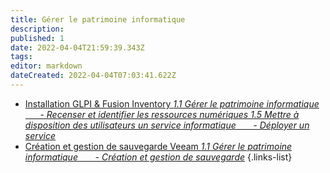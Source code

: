 ```yaml
---
title: Gérer le patrimoine informatique
description: 
published: 1
date: 2022-04-04T21:59:39.343Z
tags: 
editor: markdown
dateCreated: 2022-04-04T07:03:41.622Z
---
```


- [Installation GLPI & Fusion Inventory *1.1 Gérer le patrimoine informatique
      - Recenser et identifier les ressources numériques
1.5 Mettre à disposition des utilisateurs un service informatique
      - Déployer un service*](/Realisationformation/GestionPatrimoine/GLPI) 
- [Création et gestion de sauvegarde Veeam *1.1 Gérer le patrimoine informatique
      - Création et gestion de sauvegarde*](/Realisationformation/GestionPatrimoine/Veeam)
{.links-list}